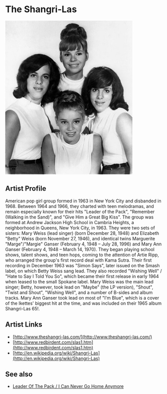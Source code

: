 # The Shangri-Las

![](../../assets/artists/The_Shangri-Las.png)

## Artist Profile

American pop girl group formed in 1963 in New York City and disbanded in 1968. Between 1964 and 1966, they charted with teen melodramas, and remain especially known for their hits "Leader of the Pack", "Remember (Walking in the Sand)", and "Give Him a Great Big Kiss". 
The group was formed at Andrew Jackson High School in Cambria Heights, a neighborhood in Queens, New York City, in 1963. They were two sets of sisters: Mary Weiss (lead singer) (born December 28, 1948) and Elizabeth "Betty" Weiss (born November 27, 1946), and identical twins Marguerite "Marge"/"Margie" Ganser (February 4, 1948 – July 28, 1996) and Mary Ann Ganser (February 4, 1948 – March 14, 1970). They began playing school shows, talent shows, and teen hops, coming to the attention of Artie Ripp, who arranged the group's first record deal with Kama Sutra. Their first recording in December 1963 was "Simon Says", later issued on the Smash label, on which Betty Weiss sang lead. They also recorded "Wishing Well" / "Hate to Say I Told You So", which became their first release in early 1964 when leased to the small Spokane label.
Mary Weiss was the main lead singer; Betty, however, took lead on "Maybe" (the LP version), "Shout", "Twist and Shout", "Wishing Well", and a number of B-sides and album tracks. Mary Ann Ganser took lead on most of "I'm Blue", which is a cover of the Ikettes' biggest hit at the time, and was included on their 1965 album Shangri-Las 65!. 

## Artist Links

- [http://www.theshangri-las.com/](http://www.theshangri-las.com/)
- [http://www.redbirdent.com/slas1.htm](http://www.redbirdent.com/slas1.htm)
- [http://en.wikipedia.org/wiki/Shangri-Las](http://en.wikipedia.org/wiki/Shangri-Las)


## See also

- [Leader Of The Pack / I Can Never Go Home Anymore](Leader_Of_The_Pack_-_I_Can_Never_Go_Home_Anymore.md)
